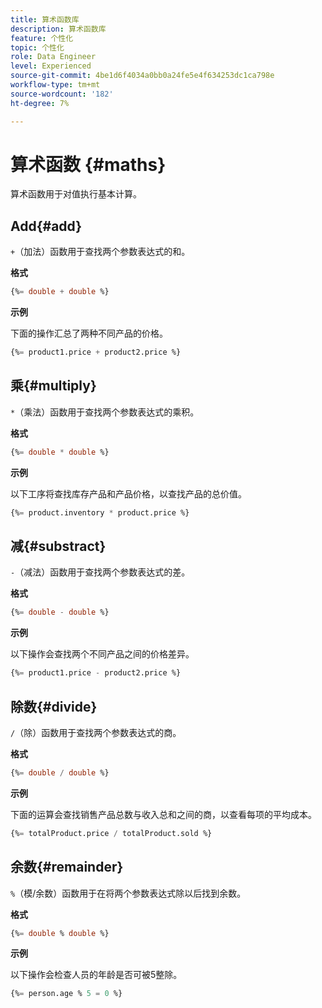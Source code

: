 ```yaml
---
title: 算术函数库
description: 算术函数库
feature: 个性化
topic: 个性化
role: Data Engineer
level: Experienced
source-git-commit: 4be1d6f4034a0bb0a24fe5e4f634253dc1ca798e
workflow-type: tm+mt
source-wordcount: '182'
ht-degree: 7%

---
```


# 算术函数 {#maths}

算术函数用于对值执行基本计算。

## Add{#add}

`+`（加法）函数用于查找两个参数表达式的和。

**格式**

```sql
{%= double + double %}
```

**示例**

下面的操作汇总了两种不同产品的价格。

```sql
{%= product1.price + product2.price %}
```

## 乘{#multiply}

`*`（乘法）函数用于查找两个参数表达式的乘积。

**格式**

```sql
{%= double * double %}
```

**示例**

以下工序将查找库存产品和产品价格，以查找产品的总价值。

```sql
{%= product.inventory * product.price %}
```

## 减{#substract}

`-`（减法）函数用于查找两个参数表达式的差。

**格式**

```sql
{%= double - double %}
```

**示例**

以下操作会查找两个不同产品之间的价格差异。

```sql
{%= product1.price - product2.price %}
```

## 除数{#divide}

`/`（除）函数用于查找两个参数表达式的商。

**格式**

```sql
{%= double / double %}
```

**示例**

下面的运算会查找销售产品总数与收入总和之间的商，以查看每项的平均成本。

```sql
{%= totalProduct.price / totalProduct.sold %}
```

## 余数{#remainder}

`%`（模/余数）函数用于在将两个参数表达式除以后找到余数。

**格式**

```sql
{%= double % double %}
```

**示例**

以下操作会检查人员的年龄是否可被5整除。

```sql
{%= person.age % 5 = 0 %}
```
